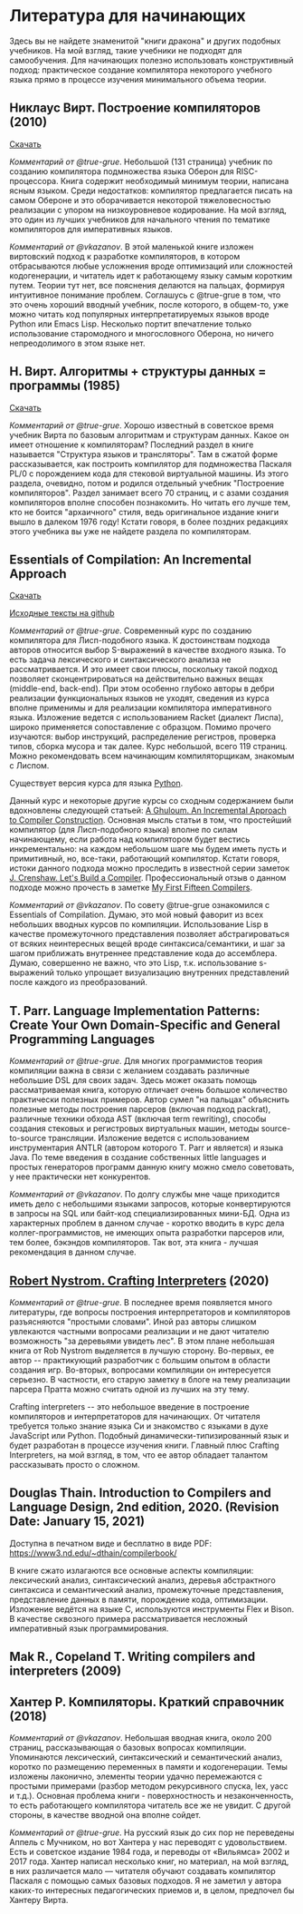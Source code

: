 # Литература для начинающих

Здесь вы не найдете знаменитой "книги дракона" и других подобных учебников. На мой взгляд, такие учебники не подходят для самообучения. Для начинающих полезно использовать конструктивный подход: практическое создание компилятора некоторого учебного языка прямо в процессе изучения минимального объема теории.

## Никлаус Вирт. Построение компиляторов (2010)

[Скачать](https://github.com/DinrusGroup/ITLibrary/blob/master/%D0%92%D0%B8%D1%80%D1%82%20%D0%9D.%20-%20%D0%9F%D0%BE%D1%81%D1%82%D1%80%D0%BE%D0%B5%D0%BD%D0%B8%D0%B5%20%D0%BA%D0%BE%D0%BC%D0%BF%D0%B8%D0%BB%D1%8F%D1%82%D0%BE%D1%80%D0%BE%D0%B2%20(%D0%9A%D0%BB%D0%B0%D1%81%D1%81%D0%B8%D0%BA%D0%B0%20%D0%BF%D1%80%D0%BE%D0%B3%D1%80%D0%B0%D0%BC%D0%BC%D0%B8%D1%80%D0%BE%D0%B2%D0%B0%D0%BD%D0%B8%D1%8F)%20-%202010.pdf)

*Комментарий от @true-grue*. Небольшой (131 страница) учебник по созданию компилятора подмножества языка Оберон для RISC-процессора. Книга содержит необходимый минимум теории, написана ясным языком. Среди недостатков: компилятор предлагается писать на самом Обероне и это оборачивается некоторой тяжеловесностью реализации с упором на низкоуровневое кодирование. На мой взгляд, это один из лучших учебников для начального чтения по тематике компиляторов для императивных языков. 

*Комментарий от @vkazanov*. В этой маленькой книге изложен виртовский подход к разработке компиляторов, в котором отбрасываются любые усложнения вроде оптимизаций или сложностей кодогенерации, и читатель идет к работающему языку самым коротким путем. Теории тут нет, все пояснения делаются на пальцах, формируя интуитивное понимание проблем. Соглашусь с @true-grue в том, что это очень хороший вводный учебник, после которого, в общем-то, уже можно читать код популярных интерпретатируемых языков вроде Python или Emacs Lisp. Несколько портит впечатление только использование старомодного и многословного Оберона, но ничего непреодолимого в этом языке нет.

## Н. Вирт. Алгоритмы + структуры данных = программы (1985)

[Скачать](https://b-ok.cc/book/2399429/ccc7cb)

*Комментарий от @true-grue*. Хорошо известный в советское время учебник Вирта по базовым алгоритмам и структурам данных. Какое он имеет отношение к компиляторам? Последний раздел в книге называется "Структура языков и трансляторы". Там в сжатой форме рассказывается, как построить компилятор для подмножества Паскаля PL/0 с порождением кода для стековой виртуальной машины. Из этого раздела, очевидно, потом и родился отдельный учебник "Построение компиляторов". Раздел занимает всего 70 страниц, и с азами создания компиляторов вполне способен познакомить. Но читать его лучше тем, кто не боится "архаичного" стиля, ведь оригинальное издание книги вышло в далеком 1976 году! Кстати говоря, в более поздних редакциях этого учебника вы уже не найдете раздела по компиляторам.

## Essentials of Compilation: An Incremental Approach

[Скачать](https://jeapostrophe.github.io/courses/2018/spring/406/notes/book.pdf)

[Исходные тексты на github](https://github.com/IUCompilerCourse/Essentials-of-Compilation)

*Комментарий от @true-grue*. Современный курс по созданию компилятора для Лисп-подобного языка. К достоинствам подхода авторов относится выбор S-выражений в качестве входного языка. То есть задача лексического и синтаксического анализа не рассматривается. И это имеет свои плюсы, поскольку такой подход позволяет сконцентрироваться на действительно важных вещах (middle-end, back-end). При этом особенно глубоко авторы в дебри реализации функциональных языков не уходят, сведения из курса вполне применимы и для реализации компилятора императивного языка. Изложение ведется с использованием Racket (диалект Лиспа), широко применяется сопоставление с образцом. Помимо прочего изучаются: выбор инструкций, распределение регистров, проверка типов, сборка мусора и так далее.  Курс небольшой, всего 119 страниц. Можно рекомендовать всем начинающим компиляторщикам, знакомым с Лиспом.

Существует версия курса для языка [Python](https://github.com/langjam/langjam/blob/main/resources/Python_compiler.pdf).

Данный курс и некоторые другие курсы со сходным содержанием были вдохновлены следующей статьей: [A Ghuloum. An Incremental Approach to Compiler Construction](https://github.com/namin/inc/blob/master/docs/paper.pdf?raw=true). Основная мысль статьи в том, что простейший компилятор (для Лисп-подобного языка) вполне по силам начинающему, если работа над компилятором будет вестись инкрементально: на каждом небольшом шаге мы будем иметь пусть и примитивный, но, все-таки, работающий компилятор. Кстати говоря, истоки данного подхода можно проследить в известной серии заметок [J. Crenshaw. Let's Build a Compiler](https://compilers.iecc.com/crenshaw/). Профессиональный отзыв о данном подходе можно прочесть в заметке [My First Fifteen Compilers](https://blog.sigplan.org/2019/07/09/my-first-fifteen-compilers/).

*Комментарий от @vkazanov*. По совету @true-grue ознакомился с Essentials of Compilation. Думаю, это мой новый фаворит из всех небольших вводных курсов по компиляции. Использование Lisp в качестве промежуточного представления позволяет абстрагироваться от всяких неинтересных вещей вроде синтаксиса/семантики, и шаг за шагом приближать внутреннее представление кода до ассемблера. Думаю, совершенно не важно, что это Lisp, т.к. использование s-выражений только упрощает визуализацию внутренних представлений после каждого из преобразований. 

## T. Parr. Language Implementation Patterns: Create Your Own Domain-Specific and General Programming Languages

*Комментарий от @true-grue*. Для многих программистов теория компиляции важна в связи с желанием создавать различные небольшие DSL для своих задач. Здесь может оказать помощь рассматриваемая книга, которую отличает очень большое количество практически полезных примеров. Автор сумел "на пальцах" объяснить полезные методы построения парсеров (включая подход packrat), различные техники обхода AST (включая term rewriting), способы создания стековых и регистровых виртуальных машин, методы source-to-source трансляции. Изложение ведется с использованием инструментария ANTLR (автором которого T. Parr и является) и языка Java. По теме введения в создание собственных little languages и простых генераторов программ данную книгу можно смело советовать, у нее практически нет конкурентов.

*Комментарий от @vkazanov*. По долгу службы мне чаще приходится иметь дело с небольшими языками запросов, которые конвертируются в запросы на SQL или байт-код специализированных мини-БД. Одна из характерных проблем в данном случае - коротко вводить в курс дела коллег-программистов, не имеющих опыта разработки парсеров или, тем более, бэкэндов компиляторов. Так вот, эта книга - лучшая рекомендация в данном случае. 

## [Robert Nystrom. Crafting Interpreters](http://craftinginterpreters.com/contents.html) (2020)

*Комментарий от @true-grue*. В последнее время появляется много литературы, где вопросы построения интерпретаторов и компиляторов разъясняются "простыми словами". Иной раз авторы слишком увлекаются частными вопросами реализации и не дают читателю возможность "за деревьями увидеть лес". В этом плане небольшая книга от Rob Nystrom выделяется в лучшую сторону. Во-первых, ее автор -- практикующий разработчик с большим опытом в области создания игр. Во-вторых, вопросами компиляции он интересуется серьезно. В частности, его старую заметку в блоге на тему реализации парсера Пратта можно считать одной из лучших на эту тему.

Crafting interpreters -- это небольшое введение в построение компиляторов и интерпретаторов для начинающих. От читателя требуется только знание языка Си и знакомство с языками в духе JavaScript или Python. Подобный динамически-типизированный язык и будет разработан в процессе изучения книги. Главный плюс Crafting Interpreters, на мой взгляд, в том, что ее автор обладает талантом рассказывать просто о сложном. 

## Douglas Thain. Introduction to Compilers and Language Design, 2nd edition, 2020. (Revision Date: January 15, 2021)

Доступна в печатном виде и бесплатно в виде PDF: https://www3.nd.edu/~dthain/compilerbook/

В книге сжато излагаются все основные аспекты компиляции: лексический анализ, синтаксический анализ, деревья абстрактного синтаксиса и семантический анализ, промежуточные представления, представление данных в памяти, порождение кода, оптимизации. Изложение ведётся на языке C, используются инструменты Flex и Bison. В качестве сквозного примера рассматривается несложный императивный язык программирования.

## Mak R., Copeland T. Writing compilers and interpreters (2009)

## Хантер Р. Компиляторы. Краткий справочник (2018)

*Комментарий от @vkazanov*. Небольшая вводная книга, около 200 страниц, рассказывающая о базовых вопросах компиляции. Упоминаются лексический, синтаксический и семантический анализ, коротко по размещению переменных в памяти и кодогенерации. Темы изложены лаконично, элементы теории удачно перемежаются с простыми примерами (разбор методом рекурсивного спуска, lex, yacc и т.д.). Основная проблема книги - поверхностность и незаконченность, то есть работающего компилятора читатель все же не увидит. С другой стороны, в качестве вводной она вполне сойдет. 

*Комментарий от @true-grue*. На русский язык до сих пор не переведены Аппель с Мучником, но вот Хантера у нас переводят с удовольствием. Есть и советское издание 1984 года, и переводы от «Вильямса» 2002 и 2017 года. Хантер написал несколько книг, но материал, на мой взгляд, в них различается мало — читателя обучают создавать компилятор Паскаля с помощью самых базовых подходов. Я не заметил у автора каких-то интересных педагогических приемов и, в целом, предпочел бы Хантеру Вирта.
